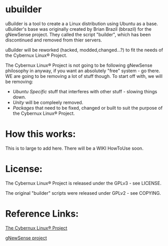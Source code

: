 ubuilder
========

uBuilder is a tool to create a a Linux distribution using Ubuntu as a base. uBuilder's base was originally created by Brian Brazil (bbrazil) for the gNewSense project</a>. They called the script "builder", which has been discontinued and removed from thier servers.

uBuilder will be reworked (hacked, modded,changed...?) to fit the needs of the Cybernux Linux® Project.

The Cybernux Linux® Project is not going to be following gNewSense philosophy in anyway, if you want an absolutely "free" system - go there. WE are going to be removing a lot of stuff though. To start off with, we will be removing:

  * _Ubuntu Specific_ stuff that interferes with other stuff - slowing things down.
  * _Unity_ will be compleely removed.
  * _Packages_ that need to be fixed, changed or built to suit the purpose of the Cybernux Linux® Project.


How this works:
===============

This is to large to add here. There will be a WIKI HowToUse soon.


License:
========

The Cybernux Linux® Project is released under the GPLv3 - see LICENSE.

The original "builder" scripts were released under GPLv2 - see COPYING.



Reference Links:
================

<a href="http://cybernux.org" target="_blank" title="The Cybernux Linux® Project">The Cybernux Linux® Project</a>

<a href="http://gnewsense.org" target="_blank" title="The gNewSense Project">gNewSense project</a>
